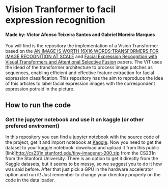 # Vision Tranformer to facil expression recognition
#### Made by: Victor Afonso Teixeira Santos and Gabriel Moreira Marques
You will find is the repository the implementation of a Vision Transformer based on the [AN IMAGE IS WORTH 16X16 WORDS:TRANSFORMERS FOR IMAGE RECOGNITION AT SCALE](https://arxiv.org/pdf/2103.16854) and [Facial Expression Recognition with Visual Transformers and Attentional Selective Fusion](https://arxiv.org/pdf/2103.16854) papers. 
The ViT uses the idead of the transformer architecture to process image patches as sequences, enabling efficient and effective feature extraction for facial expression classification. This repository has the aim to reproduce the idea of this articles to label facial expression images with the correspondent expression potraid in the picture.
## How to run the code
### Get the jupyter notebook and use it on kaggle (or other prefered enviroment)
In this repository you can find a jupyter notebook with the source code of the project, get it and import notebook at [Kaggle](https://www.kaggle.com/). Now you need to get the dataset to your kaggle notebook: download and upload it from this public [link]http://cs231n.stanford.edu/tiny-imagenet-200.zip from the CS231n from the Stanford University. There is an option to get it directly from the Kaggle datasets, but it seems to be messy, so we suggest you to do it how was said before. After that just pick a GPU in the hardware accelerator option and run it! Just remember to change your directory properly on the code in the data loader.

